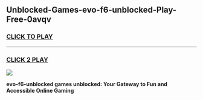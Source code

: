 
## Unblocked-Games-evo-f6-unblocked-Play-Free-0avqv
<h3>
<a href="https://premium76.site?title=evo-f6-unblocked&ref=18A1">CLICK TO PLAY</a></h3>
<hr>

<h3>
<a href="https://premium76.site?title=evo-f6-unblocked&ref=18A1">CLICK 2 PLAY</a>
  
</h3>

<a href="https://premium76.site?title=evo-f6-unblocked&ref=18A1"><img src="https://clearcache.store/games.png"></a>


**evo-f6-unblocked games unblocked: Your Gateway to Fun and Accessible Online Gaming**
